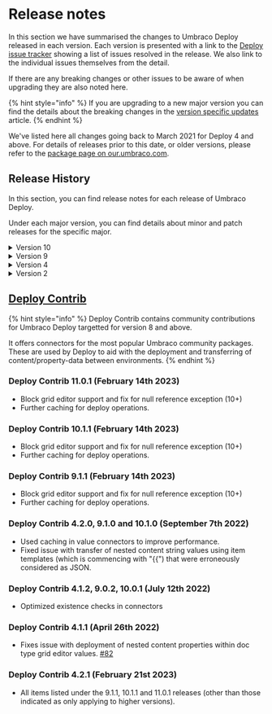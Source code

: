 # Release notes

In this section we have summarised the changes to Umbraco Deploy released in each version. Each version is presented with a link to the [Deploy issue tracker](https://github.com/umbraco/Umbraco.Deploy.Issues/issues) showing a list of issues resolved in the release. We also link to the individual issues themselves from the detail.

If there are any breaking changes or other issues to be aware of when upgrading they are also noted here.

{% hint style="info" %}
If you are upgrading to a new major version you can find the details about the breaking changes in the [version specific updates](upgrades/version-specific.md) article.
{% endhint %}

We've listed here all changes going back to March 2021 for Deploy 4 and above. For details of releases prior to this date, or older versions, please refer to the [package page on our.umbraco.com](https://our.umbraco.com/packages/developer-tools/umbraco-deploy/).

## Release History

In this section, you can find release notes for each release of Umbraco Deploy.

Under each major version, you can find details about minor and patch releases for the specific major.

<details>

<summary>Version 10</summary>

#### [10.1.4](https://github.com/umbraco/Umbraco.Deploy.Issues/issues?q=is%3Aissue+is%3Aclosed+label%3Arelease%2F10.1.4) (March 21st 2023)

* Fixed issue with transfer of form workflow's "sensitive data" property. [#159](https://github.com/umbraco/Umbraco.Deploy.Issues/issues/159)
* Fixed issue with datatype not found on cache rebuild [#157](https://github.com/umbraco/Umbraco.Deploy.Issues/issues/157)
* Resolved issue with progress bar initialization on partial restore dialog
* Handled file not found issue when calculating media file checksum using file metadata
* Avoided exception triggered by custom tree implementations that do not expose an alias [#160](https://github.com/umbraco/Umbraco.Deploy.Issues/issues/160)

#### [10.1.2](https://github.com/umbraco/Umbraco.Deploy.Issues/issues?q=is%3Aissue+is%3Aclosed+label%3Arelease%2F10.1.2) (November 15th 2022)

* Added batch settings option providing resolution to large content or media transfers hitting Azure service limit [#128](https://github.com/umbraco/Umbraco.Deploy.Issues/issues/128)

#### [10.1.1](https://github.com/umbraco/Umbraco.Deploy.Issues/issues?q=is%3Aissue+is%3Aclosed+label%3Arelease%2F10.1.1) (October 18th 2022)

* Resolved issue with media restore when database items exist and files don't (backport fix to V4) [#123](https://github.com/umbraco/Umbraco.Deploy.Issues/issues/123)
* Fixed issue with use of HTTP timeout setting (V9+)

#### [10.1.0](https://github.com/umbraco/Umbraco.Deploy.Issues/issues?q=is%3Aissue+is%3Aclosed+label%3Arelease%2F10.1.0) (September 7th 2022)

* Introduced and used caching in deploy operations to improve performance.
* Increased default and added setting for disk operation timeouts [#135](https://github.com/umbraco/Umbraco.Deploy.Issues/issues/135)
* Single language content transfers [#132](https://github.com/umbraco/Umbraco.Deploy.Issues/issues/132)
* Scheduled content transfers.
* Corrected transfer of unpublished content status [#131](https://github.com/umbraco/Umbraco.Deploy.Issues/issues/131)
* Improved UX and descriptions in backoffice settings dashboard [#118](https://github.com/umbraco/Umbraco.Deploy.Issues/issues/118)
* Added ability to download Deploy artifacts (.uda files) as a zip archive from the management dashboard.
* Added sort options to the schema comparison view in the management dashboard [#115](https://github.com/umbraco/Umbraco.Deploy.Issues/issues/115)
* Indented the JSON representation of Data Type configuration details in the .uda files for ease of review [#85](https://github.com/umbraco/Umbraco.Deploy.Issues/issues/85)
* Fixed issue with transfer of Forms prevalue sources from text files that include captions.
* Ensured Document Type validation messages are transferred between environments [#137](https://github.com/umbraco/Umbraco.Deploy.Issues/issues/137)
* Fixed issue with scheduled publish date being time shifted on deployments when source and target servers are running in different timezones.
* Fixed issue with transfer for members of a given type (V10 only) [#139](https://github.com/umbraco/Umbraco.Deploy.Issues/issues/139)

#### [10.0.3](https://github.com/umbraco/Umbraco.Deploy.Issues/issues?q=is%3Aissue+is%3Aclosed+label%3Arelease%2F10.0.3) (August 16th 2022)

* Aligned Git URL displayed in backoffice with that in Cloud Portal (V4 only) [#136](https://github.com/umbraco/Umbraco.Deploy.Issues/issues/136)
* Fixed issue with deployment of root node value for Umbraco Forms's "save as Umbraco node" workflow [#133](https://github.com/umbraco/Umbraco.Deploy.Issues/issues/133)
* Fixed incorrect availability of workspace restore in production environment (V9 and V10 only)
* Added close button to "Transfer now" dialog
* Resolved registration of deployable types to support configuration for "backoffice edition".

#### [10.0.2](https://github.com/umbraco/Umbraco.Deploy.Issues/issues?q=is%3Aissue+is%3Aclosed+label%3Arelease%2F10.0.2) (July 12th 2022)

* Resolved issue with media restore when database items exist and files don't [#123](https://github.com/umbraco/Umbraco.Deploy.Issues/issues/123)
* Added details of failed deployment to deploy dashboard [#120](https://github.com/umbraco/Umbraco.Deploy.Issues/issues/120)
* Added copy button for deploy log in the backoffice [#121](https://github.com/umbraco/Umbraco.Deploy.Issues/issues/121)
* Fixed typo in UI [#113](https://github.com/umbraco/Umbraco.Deploy.Issues/issues/113)
* Ensured signature refresh on Data Type move into or out of folder [#125](https://github.com/umbraco/Umbraco.Deploy.Issues/issues/125)
* Fixed selection of workspace for compare dialog
* Optimized existence checks in connectors
* Restore missing partial restore option in content and media tree roots (V9+)
* Fixed extract trigger URL in PowerShell script distributed with Deploy On-Premise (V9+)
* Improved deserialization of exceptions for clearer reporting (V9+)

#### [10.0.1](https://github.com/umbraco/Umbraco.Deploy.Issues/issues?q=is%3Aissue+is%3Aclosed+label%3Arelease%2F10.0.1) (June 29th 2022)

* Fixed issue with deployment of content using variant properties [#126](https://github.com/umbraco/Umbraco.Deploy.Issues/issues/126)

#### [10.0.0](https://github.com/umbraco/Umbraco.Deploy.Issues/issues?q=is%3Aissue+is%3Aclosed+label%3Arelease%2F10.0.0) (June 16th 2022)

* Compatibility with .NET 6 and Umbraco 10

</details>

<details>

<summary>Version 9</summary>

#### [9.5.4](https://github.com/umbraco/Umbraco.Deploy.Issues/issues?q=is%3Aissue+is%3Aclosed+label%3Arelease%2F9.5.4) (March 21st 2023)

* Fixed issue with transfer of form workflow's "sensitive data" property. [#159](https://github.com/umbraco/Umbraco.Deploy.Issues/issues/159)
* Fixed issue with datatype not found on cache rebuild [#157](https://github.com/umbraco/Umbraco.Deploy.Issues/issues/157)
* Resolved issue with progress bar initialization on partial restore dialog
* Handled file not found issue when calculating media file checksum using file metadata

#### [9.5.3](https://github.com/umbraco/Umbraco.Deploy.Issues/issues?q=is%3Aissue+is%3Aclosed+label%3Arelease%2F9.5.3) (February 14th 2023)

* Applied various updates to improve performance and reduce likelihood of timeouts when transferring or restoring items in bulk [#128](https://github.com/umbraco/Umbraco.Deploy.Issues/issues/128) [#152](https://github.com/umbraco/Umbraco.Deploy.Issues/issues/152) [#148](https://github.com/umbraco/Umbraco.Deploy.Issues/issues/148) [#110](https://github.com/umbraco/Umbraco.Deploy.Issues/issues/110) [#106](https://github.com/umbraco/Umbraco.Deploy.Issues/issues/106)
  * Added a task to set signatures via the backoffice settings dashboard, ensuring these are calculated and cached before a restore is commenced.
  * Provided a configuration option to allow for use of the media file metadata instead of file contents when calculating a checksum.
  * Made a new default behaviour which can be tweaked via configuration, of loading all relations into memory once we know we are processing a lot of artifact signatures, and doing look-ups for the relations for each entity from there.
  * Optimised the retrieval of relations ensuring excluded relation types aren't retrieved and then filtered in memory.
  * Updated the default configuration to exclude the document/media "dependency" relations that were introduced in an earlier minor version of Umbraco 10, and aren't required for including in deployment operations.
  * Added a configuration value to allow skipping of "path too long" exceptions with media files (so the media item will be created, but with no file attached).
  * Providing a custom message in the case of a hosting environment hard timeout with information and links to options for resolution.
* Fixed issue with the Forms add-on that wasn't transferring conditionals on pages or workflows, nor the "contains sensitive data" flag [#158](https://github.com/umbraco/Umbraco.Deploy.Issues/issues/158) [#154](https://github.com/umbraco/Umbraco.Deploy.Issues/issues/154)
* Fixed display of _IgnoreBrokenDependencies_ setting in the management dashboard (10+) [#151](https://github.com/umbraco/Umbraco.Deploy.Issues/issues/151)
* Ensured schema files are not generated for member groups when configured to not export them [#150](https://github.com/umbraco/Umbraco.Deploy.Issues/issues/150)
* Fixed display child nodes indicator for tree picker used for selecting items in the remote environment [#146](https://github.com/umbraco/Umbraco.Deploy.Issues/issues/146)
* Added additional logging to indicate which item and pass causes a processing failure if and when one occurs [#144](https://github.com/umbraco/Umbraco.Deploy.Issues/issues/144)
* Tidied up initialization markers [#102](https://github.com/umbraco/Umbraco.Deploy.Issues/issues/102)

#### [9.5.2](https://github.com/umbraco/Umbraco.Deploy.Issues/issues?q=is%3Aissue+is%3Aclosed+label%3Arelease%2F9.5.2) (November 15th 2022)

* Added batch settings option providing resolution to large content or media transfers hitting Azure service limit [#128](https://github.com/umbraco/Umbraco.Deploy.Issues/issues/128)

#### [9.5.1](https://github.com/umbraco/Umbraco.Deploy.Issues/issues?q=is%3Aissue+is%3Aclosed+label%3Arelease%2F9.5.1) (October 18th 2022)

* Resolved issue with media restore when database items exist and files don't (backport fix to V4) [#123](https://github.com/umbraco/Umbraco.Deploy.Issues/issues/123)
* Fixed issue with use of HTTP timeout setting (V9+)

#### [9.5.0](https://github.com/umbraco/Umbraco.Deploy.Issues/issues?q=is%3Aissue+is%3Aclosed+label%3Arelease%2F9.5.0) (September 7th 2022)

* Introduced and used caching in deploy operations to improve performance.
* Increased default and added setting for disk operation timeouts [#135](https://github.com/umbraco/Umbraco.Deploy.Issues/issues/135)
* Single language content transfers [#132](https://github.com/umbraco/Umbraco.Deploy.Issues/issues/132)
* Scheduled content transfers.
* Corrected transfer of unpublished content status [#131](https://github.com/umbraco/Umbraco.Deploy.Issues/issues/131)
* Improved UX and descriptions in backoffice settings dashboard [#118](https://github.com/umbraco/Umbraco.Deploy.Issues/issues/118)
* Added ability to download Deploy artifacts (.uda files) as a zip archive from the management dashboard.
* Added sort options to the schema comparison view in the management dashboard [#115](https://github.com/umbraco/Umbraco.Deploy.Issues/issues/115)
* Indented the JSON representation of Data Type configuration details in the .uda files for ease of review [#85](https://github.com/umbraco/Umbraco.Deploy.Issues/issues/85)
* Fixed issue with transfer of Forms prevalue sources from text files that include captions.
* Ensured Document Type validation messages are transferred between environments [#137](https://github.com/umbraco/Umbraco.Deploy.Issues/issues/137)
* Fixed issue with scheduled publish date being time shifted on deployments when source and target servers are running in different timezones.
* Fixed issue with transfer for members of a given type (V10 only) [#139](https://github.com/umbraco/Umbraco.Deploy.Issues/issues/139)

#### [9.4.2](https://github.com/umbraco/Umbraco.Deploy.Issues/issues?q=is%3Aissue+is%3Aclosed+label%3Arelease%2F9.4.2) (August 16th 2022)

* Aligned Git URL displayed in backoffice with that in Cloud Portal (V4 only) [#136](https://github.com/umbraco/Umbraco.Deploy.Issues/issues/136)
* Fixed issue with deployment of root node value for Umbraco Forms's "save as Umbraco node" workflow [#133](https://github.com/umbraco/Umbraco.Deploy.Issues/issues/133)
* Fixed incorrect availability of workspace restore in production environment (V9 and V10 only)
* Added close button to "Transfer now" dialog
* Resolved registration of deployable types to support configuration for "backoffice edition".

#### [9.4.1](https://github.com/umbraco/Umbraco.Deploy.Issues/issues?q=is%3Aissue+is%3Aclosed+label%3Arelease%2F9.4.1) (July 12th 2022)

* Resolved issue with media restore when database items exist and files don't [#123](https://github.com/umbraco/Umbraco.Deploy.Issues/issues/123)
* Added details of failed deployment to deploy dashboard [#120](https://github.com/umbraco/Umbraco.Deploy.Issues/issues/120)
* Added copy button for deploy log in the backoffice [#121](https://github.com/umbraco/Umbraco.Deploy.Issues/issues/121)
* Fixed typo in UI [#113](https://github.com/umbraco/Umbraco.Deploy.Issues/issues/113)
* Ensured signature refresh on Data Type move into or out of folder [#125](https://github.com/umbraco/Umbraco.Deploy.Issues/issues/125)
* Fixed selection of workspace for compare dialog
* Optimized existence checks in connectors
* Restore missing partial restore option in content and media tree roots (V9+)
* Fixed extract trigger URL in PowerShell script distributed with Deploy On-Premise (V9+)
* Improved deserialization of exceptions for clearer reporting (V9+)

#### [9.4.0](https://github.com/umbraco/Umbraco.Deploy.Issues/issues?q=is%3Aissue+is%3Aclosed+label%3Arelease%2F9.4.0) (April 12th 2022)

* Enhancements to content comparison dialog [#101](https://github.com/umbraco/Umbraco.Deploy.Issues/issues/101)
* Partial restore for Forms and third-party plugins [#100](https://github.com/umbraco/Umbraco.Deploy.Issues/issues/100)
* Display of configuration information and schema comparison on the deploy "settings" dashboard.
* Deployment of culture & hostname details [#107](https://github.com/umbraco/Umbraco.Deploy.Issues/issues/107)
* Optional, automated clear of memory cache
* Resolved issue with empty value deployment of content based on the tags property editor [#104](https://github.com/umbraco/Umbraco.Deploy.Issues/issues/104)
* Resolved issue with redirect functionality when records are deployed between environments (part of CMS [#10066](https://github.com/umbraco/Umbraco-CMS/issues/10066))
* Surfaced information about configuration for the ignore of broken dependencies in the dialog that presents the error information
* Fixed a CSS rendering issue for the deploy content dashboard's workspace display, when more than four environments are available.
* Fixed issue with deployment of empty tags data [#104](https://github.com/umbraco/Umbraco.Deploy.Issues/issues/104)
* Retained compact JSON formatting when transferring grid values

#### [9.3.1](https://github.com/umbraco/Umbraco.Deploy.Issues/issues?q=is%3Aissue+is%3Aclosed+label%3Arelease%2F9.3.1) (March 22nd 2022)\*\*

* Adds support for deploying new relation type property introduced in CMS 9.4
* Fixes layout issue on workspaces dashboard when more than 4 environments are configured.

#### [9.3.0](https://github.com/umbraco/Umbraco.Deploy.Issues/issues?q=is%3Aissue+is%3Aclosed+label%3Arelease%2F9.3.0) (February 15th 2022)

* Content comparison dialog [#65](https://github.com/umbraco/Umbraco.Deploy.Issues/issues/65)
* Backoffice deployment of members and member groups.
* Fixed bug with deployments of templates involving alias renames

#### [9.2.3](https://github.com/umbraco/Umbraco.Deploy.Issues/issues?q=is%3Aissue+is%3Aclosed+label%3Arelease%2F9.2.3) (February 15th 2022)

* Fixed content transfer issue when public access login and error pages are created below the protected page [#99](https://github.com/umbraco/Umbraco.Deploy.Issues/issues/99)
* Fixed issue with clashing permission letter for "queue for transfer" menu option (V4 only) [#95](https://github.com/umbraco/Umbraco.Deploy.Issues/issues/95)

#### [9.2.2](https://github.com/umbraco/Umbraco.Deploy.Issues/issues?q=is%3Aissue+is%3Aclosed+label%3Arelease%2F9.2.2) (January 25th 2022)

* Fixed ambiguous match exception when deploying forms (V4 only) [#97](https://github.com/umbraco/Umbraco.Deploy.Issues/issues/97)
* Fixed issue with "live edit" component and scheduled publishing (V9 only) [#98](https://github.com/umbraco/Umbraco.Deploy.Issues/issues/98)
* Amends to timing of file operation initialization to ensure third party components complete setup (V9 only).
* Added .NET 6 version of environment variable syntax for Umbraco Cloud configuration settings.

#### [9.2.1](https://github.com/umbraco/Umbraco.Deploy.Issues/issues?q=is%3Aissue+is%3Aclosed+label%3Arelease%2F9.2.1) (January 11th 2022)

* Fixed issue with clashing permission letter for "queue for transfer" menu option [#95](https://github.com/umbraco/Umbraco.Deploy.Issues/issues/95)
* Fixed link to open project in Cloud portal [#94](https://github.com/umbraco/Umbraco.Deploy.Issues/issues/94)

#### [9.2.0](https://github.com/umbraco/Umbraco.Deploy.Issues/issues?q=is%3Aissue+is%3Aclosed+label%3Arelease%2F9.2.0) (December 7th 2021)

* Fixed issue relating to deployment of image alt text within the rich text editor. [#87](https://github.com/umbraco/Umbraco.Deploy.Issues/issues/87)
* Added support for deployment of history clean-up settings on Document Types.
* Fixes display of git clone URL in the backoffice dashboard. [#88](https://github.com/umbraco/Umbraco.Deploy.Issues/issues/88)
* Updates connection string initialization to earlier in the pipeline to ensure it's available for external component configuration.
* Fixed casing of Deploy folder in App\Plugins referenced from the custom "no nodes" page.

#### [9.0.1](https://github.com/umbraco/Umbraco.Deploy.Issues/issues?q=is%3Aissue+is%3Aclosed+label%3Arelease%2F9.0.1) (October 12th 2021)

* Removed import Document Type option [#73](https://github.com/umbraco/Umbraco.Deploy.Issues/issues/73)
* Resolved globalization discrepancy leading to schema mismatch reports [#72](https://github.com/umbraco/Umbraco.Deploy.Issues/issues/72)
* Set appropriate environment defaults for package migration schema and content installation [#74](https://github.com/umbraco/Umbraco.Deploy.Issues/issues/74) [#75](https://github.com/umbraco/Umbraco.Deploy.Issues/issues/75)

#### 9.0.0 (September 27th 2021)

* V9 release on .NET 5 compatible with CMS V9.

</details>

<details>

<summary>Version 4</summary>

#### [4.7.4](https://github.com/umbraco/Umbraco.Deploy.Issues/issues?q=is%3Aissue+is%3Aclosed+label%3Arelease%2F4.7.4) (March 21st 2023)

* Fixed issue with datatype not found on cache rebuild [#157](https://github.com/umbraco/Umbraco.Deploy.Issues/issues/157)

#### [4.7.3](https://github.com/umbraco/Umbraco.Deploy.Issues/issues?q=is%3Aissue+is%3Aclosed+label%3Arelease%2F4.7.3) (February 21st 2023)

* All items listed under the 9.5.3, 10.1.3 and 11.0.1 releases (other than those indicated as only applying to higher versions).

#### [4.7.2](https://github.com/umbraco/Umbraco.Deploy.Issues/issues?q=is%3Aissue+is%3Aclosed+label%3Arelease%2F4.7.2) (November 15th 2022)

* Added batch settings option providing resolution to large content or media transfers hitting Azure service limit [#128](https://github.com/umbraco/Umbraco.Deploy.Issues/issues/128)

#### [4.7.1](https://github.com/umbraco/Umbraco.Deploy.Issues/issues?q=is%3Aissue+is%3Aclosed+label%3Arelease%2F4.7.1) (October 18th 2022)

* Resolved issue with media restore when database items exist and files don't (backport fix to V4) [#123](https://github.com/umbraco/Umbraco.Deploy.Issues/issues/123)
* Fixed issue with use of HTTP timeout setting (V9+)

#### [4.7.0](https://github.com/umbraco/Umbraco.Deploy.Issues/issues?q=is%3Aissue+is%3Aclosed+label%3Arelease%2F4.7.0) (September 22nd 2022)

* Fixed issue with scheduled publish date being time shifted on deployments when source and target servers are running in different timezones.
* Fixed issue with transfer for members of a given type (V10 only) [#139](https://github.com/umbraco/Umbraco.Deploy.Issues/issues/139)
* Introduced and used caching in deploy operations to improve performance.
* Increased default and added setting for disk operation timeouts [#135](https://github.com/umbraco/Umbraco.Deploy.Issues/issues/135)
* Single language content transfers [#132](https://github.com/umbraco/Umbraco.Deploy.Issues/issues/132)
* Scheduled content transfers.
* Corrected transfer of unpublished content status [#131](https://github.com/umbraco/Umbraco.Deploy.Issues/issues/131)
* Improved UX and descriptions in backoffice settings dashboard [#118](https://github.com/umbraco/Umbraco.Deploy.Issues/issues/118)
* Added ability to download Deploy artifacts (.uda files) as a zip archive from the management dashboard.
* Added sort options to the schema comparison view in the management dashboard [#115](https://github.com/umbraco/Umbraco.Deploy.Issues/issues/115)
* Indented the JSON representation of Data Type configuration details in the .uda files for ease of review [#85](https://github.com/umbraco/Umbraco.Deploy.Issues/issues/85)
* Fixed issue with transfer of Forms prevalue sources from text files that include captions.
* Ensured Document Type validation messages are transferred between environments [#137](https://github.com/umbraco/Umbraco.Deploy.Issues/issues/137)

#### [4.6.2](https://github.com/umbraco/Umbraco.Deploy.Issues/issues?q=is%3Aissue+is%3Aclosed+label%3Arelease%2F4.6.2) (August 16th 2022)

* Aligned Git URL displayed in backoffice with that in Cloud Portal (V4 only) [#136](https://github.com/umbraco/Umbraco.Deploy.Issues/issues/136)
* Fixed issue with deployment of root node value for Umbraco Forms's "save as Umbraco node" workflow [#133](https://github.com/umbraco/Umbraco.Deploy.Issues/issues/133)
* Fixed incorrect availability of workspace restore in production environment (V9 and V10 only)
* Added close button to "Transfer now" dialog
* Resolved registration of deployable types to support configuration for "backoffice edition".

#### [4.6.1](https://github.com/umbraco/Umbraco.Deploy.Issues/issues?q=is%3Aissue+is%3Aclosed+label%3Arelease%2F4.6.1) (July 12th 2022)

* Resolved issue with media restore when database items exist and files don't [#123](https://github.com/umbraco/Umbraco.Deploy.Issues/issues/123)
* Added details of failed deployment to deploy dashboard [#120](https://github.com/umbraco/Umbraco.Deploy.Issues/issues/120)
* Added copy button for deploy log in the backoffice [#121](https://github.com/umbraco/Umbraco.Deploy.Issues/issues/121)
* Fixed typo in UI [#113](https://github.com/umbraco/Umbraco.Deploy.Issues/issues/113)
* Ensured signature refresh on Data Type move into or out of folder [#125](https://github.com/umbraco/Umbraco.Deploy.Issues/issues/125)
* Fixed selection of workspace for compare dialog
* Optimized existence checks in connectors
* Restore missing partial restore option in content and media tree roots (V9+)
* Fixed extract trigger URL in PowerShell script distributed with Deploy On-Premise (V9+)
* Improved deserialization of exceptions for clearer reporting (V9+)

#### [4.6.0](https://github.com/umbraco/Umbraco.Deploy.Issues/issues?q=is%3Aissue+is%3Aclosed+label%3Arelease%2F4.6.0) (April 26th 2022)

* Retained compact JSON formatting when transferring grid values
* Enhancements to content comparison dialog [#101](https://github.com/umbraco/Umbraco.Deploy.Issues/issues/101)
* Partial restore for Forms and third-party plugins [#100](https://github.com/umbraco/Umbraco.Deploy.Issues/issues/100)
* Display of configuration information and schema comparison on the deploy "settings" dashboard.
* Deployment of culture & hostname details [#107](https://github.com/umbraco/Umbraco.Deploy.Issues/issues/107)
* Optional, automated clear of memory cache
* Resolved issue with empty value deployment of content based on the tags property editor [#104](https://github.com/umbraco/Umbraco.Deploy.Issues/issues/104)
* Resolved issue with redirect functionality when records are deployed between environments (part of CMS [#10066](https://github.com/umbraco/Umbraco-CMS/issues/10066))
* Surfaced information about configuration for the ignore of broken dependencies in the dialog that presents the error information
* Fixed a CSS rendering issue for the deploy content dashboard's workspace display, when more than four environments are available.
* Fixed issue with deployment of empty tags data [#104](https://github.com/umbraco/Umbraco.Deploy.Issues/issues/104)

#### [4.5.0](https://github.com/umbraco/Umbraco.Deploy.Issues/issues?q=is%3Aissue+is%3Aclosed+label%3Arelease%2F4.5.0) (February 15th 2022)

* Content comparison dialog [#65](https://github.com/umbraco/Umbraco.Deploy.Issues/issues/65)
* Backoffice deployment of members and member groups.
* Added support for deployment of history clean-up settings on Document Types (V4 only)
* Fixed bug with deployments of templates involving alias renames

#### [4.4.4](https://github.com/umbraco/Umbraco.Deploy.Issues/issues?q=is%3Aissue+is%3Aclosed+label%3Arelease%2F4.4.4) (February 15th 2022)

* Fixed content transfer issue when public access login and error pages are created below the protected page [#99](https://github.com/umbraco/Umbraco.Deploy.Issues/issues/99)
* Fixed issue with clashing permission letter for "queue for transfer" menu option (V4 only) [#95](https://github.com/umbraco/Umbraco.Deploy.Issues/issues/95)

#### [4.4.3](https://github.com/umbraco/Umbraco.Deploy.Issues/issues?q=is%3Aissue+is%3Aclosed+label%3Arelease%2F4.4.3) (January 25th 2022)

* Fixed ambiguous match exception when deploying forms (V4 only) [#97](https://github.com/umbraco/Umbraco.Deploy.Issues/issues/97)
* Fixed issue with "live edit" component and scheduled publishing (V9 only) [#98](https://github.com/umbraco/Umbraco.Deploy.Issues/issues/98)
* Amends to timing of file operation initialization to ensure third party components complete setup (V9 only).
* Added .NET 6 version of environment variable syntax for Umbraco Cloud configuration settings.

#### [4.4.2](https://github.com/umbraco/Umbraco.Deploy.Issues/issues?q=is%3Aissue+is%3Aclosed+label%3Arelease%2F4.4.2) (December 21st 2021)

* Fixed issue with extractions triggered from uda files generated from older versions without property group aliases. [#92](https://github.com/umbraco/Umbraco.Deploy.Issues/issues/92)
* Fixed timing issue for initiation of reading of file system triggers impacting third party Deploy integrations. [#91](https://github.com/umbraco/Umbraco.Deploy.Issues/issues/91)

#### [4.4.1](https://github.com/umbraco/Umbraco.Deploy.Issues/issues?q=is%3Aissue+is%3Aclosed+label%3Arelease%2F4.4.1) (December 7th 2021)

* Fixed issue relating to deployment of image alt text within the rich text editor. [#87](https://github.com/umbraco/Umbraco.Deploy.Issues/issues/87)

#### [4.4.0](https://github.com/umbraco/Umbraco.Deploy.Issues/issues?q=is%3Aissue+is%3Aclosed+label%3Arelease%2F4.4.0) (November 2nd 2021)

* Separate operations for "tree" and "workspace" restore  [#66](https://github.com/umbraco/Umbraco.Deploy.Issues/issues/66)
* Finer configuration options for ignoring broken dependencies [#81](https://github.com/umbraco/Umbraco.Deploy.Issues/issues/81)
* Removed the redundant and misleading deploy operations available on the form "entries" menu item. [#83](https://github.com/umbraco/Umbraco.Deploy.Issues/issues/83)
* Fixed issue with operations involving Form prevalue sources using XPath. [#69​](https://github.com/umbraco/Umbraco.Deploy.Issues/issues/69)
* Fixed issue with restore options when Forms 8.8 is used with form definitions stored on disk. [#76](https://github.com/umbraco/Umbraco.Deploy.Issues/issues/76)
* Improved reliability of extractions triggered from Umbraco Cloud git deployment operations by introducing a new marker file used only on start-up.
* Improved reliability of extractions on new Cloud infrastructure by wrapping and throttling the file system watcher events.
* Fixed issues with styling and scripts on the custom “no content” page displayed when Deploy is used.
* Fixed issue with language deployment when fallbacks are configured.
* Improved the error reporting when authorization fails between environments (V9 only). [#77](https://github.com/umbraco/Umbraco.Deploy.Issues/issues/77)
* Fixed issue with restore of empty tab alias  [#84](https://github.com/umbraco/Umbraco.Deploy.Issues/issues/84)

#### [4.3.0](https://github.com/umbraco/Umbraco.Deploy.Issues/issues?q=is%3Aissue+is%3Aclosed+label%3Arelease%2F4.3.0) (October 7th 2021)

* Added support for deployment of CMS tabs and groups
* Fixed issue with JSON detection causing issues using square brackets in grid content [#70](https://github.com/umbraco/Umbraco.Deploy.Issues/issues/70)

#### [4.2.0](https://github.com/umbraco/Umbraco.Deploy.Issues/issues?q=is%3Aissue+is%3Aclosed+label%3Arelease%2F4.2.0+) (August 19th 2021)

* Added support for deployment of form folders [#75 (Forms)](https://github.com/umbraco/Umbraco.Forms.Issues/issues/75)
* Added support for backoffice transfer of data from custom packages or solutions&#x20;
* Provided option for deploying dictionary items "as content" [#17](https://github.com/umbraco/Umbraco.Deploy.Issues/issues/17) [#56](https://github.com/umbraco/Umbraco.Deploy.Issues/issues/56)
* List multiple dependency errors when deploying or restoring [#5](https://github.com/umbraco/Umbraco.Deploy.Issues/issues/5)
* Add additional detail about deployment errors into logs [#40](https://github.com/umbraco/Umbraco.Deploy.Issues/issues/40)
* Alter structure of .uda files to put name and alias at the top [#50](https://github.com/umbraco/Umbraco.Deploy.Issues/issues/50)
* Fixed issue with removal of used macro parameter when restoring [#53](https://github.com/umbraco/Umbraco.Deploy.Issues/issues/53)
* Add deep-link to deploy dashboard from transfer queue, so will be shown on click from "open transfer queue" (if CMS version supports deep dashboard links) [#57](https://github.com/umbraco/Umbraco.Deploy.Issues/issues/57)
* Added value connector for new media picker [#58](https://github.com/umbraco/Umbraco.Deploy.Issues/issues/58)
* Added refresh button to queue [#61](https://github.com/umbraco/Umbraco.Deploy.Issues/issues/61)
* Fixed issue with changing casing of template aliases [#63](https://github.com/umbraco/Umbraco.Deploy.Issues/issues/63)
* Added clear signature operation for minor updates of Deploy or CMS
* Fixed issue with forms deployment where workflows are deleted via code.
* Fixed issue with deploying Form prevalues with Forms versions < 8.5 [#23](https://github.com/umbraco/Umbraco.Deploy.Issues/issues/23)

#### 4.1.4 (September 7th 2021)

* Resolution of issue with failed extractions on vNext infrastructure.

#### 4.1.3 (August 3rd 2021)

* Resolution of issue with failed extractions on vNext infrastructure.

#### [4.1.1](https://github.com/umbraco/Umbraco.Deploy.Issues/issues?q=is%3Aissue+is%3Aclosed+label%3Arelease%2F4.1.1+) (April 27th 2021)

* Added serialization converter for control of number of decimal places - #465 (internal)
* Resolved issue with deployment of content schedule - #445 (internal) and [#31](https://github.com/umbraco/Umbraco.Deploy.Issues/issues/31)
* Resolved issue with unnecessary empty records being created in destination database - #444 (internal)
* Resolved issue with transfer of content templates when variants are enabled - #385 (internal)
* Resolved issues with content restore progress not updating when custom dashboards are installed - [#39](https://github.com/umbraco/Umbraco.Deploy.Issues/issues/39) and [#47](https://github.com/umbraco/Umbraco.Deploy.Issues/issues/47)
* Resolved issue with deployment of changes to default language - [#32](https://github.com/umbraco/Umbraco.Deploy.Issues/issues/32)
* Resolved issue with deployment of empty values not replacing previously entered content - [#1](https://github.com/umbraco/Umbraco.Deploy.Issues/issues/1)
* Removed "transfer now" button from users that don't have permission to "queue for transfer" - [#25](https://github.com/umbraco/Umbraco.Deploy.Issues/issues/25)
* Added deployment of member only property type properties (e.g. "view on profile") - [#21](https://github.com/umbraco/Umbraco.Deploy.Issues/issues/21)
* Cleared pre-values cache on form deployments - [#43](https://github.com/umbraco/Umbraco.Deploy.Issues/issues/43)
* Ensured datatype move action triggered serialization and allows deployment to target environment - [#10](https://github.com/umbraco/Umbraco.Deploy.Issues/issues/10)
* Resolve UI issue where dialog closes if not accurate on selecting node from target environment for restore - [#4](https://github.com/umbraco/Umbraco.Deploy.Issues/issues/4)

#### 4.1.0 (March 25th 2021)

* Management dashboard for triggering and viewing status of deployment operations
* Release of Deploy On-Premises

#### 4.0.1 (March 23rd 2021)

* Enabling Deploy 4 to work in new Cloud infrastructure

</details>

<details>

<summary>Version 2</summary>

#### [2.1.6](https://github.com/umbraco/Umbraco.Deploy.Issues/issues?q=is%3Aissue+is%3Aclosed+label%3Arelease%2F4.4.2) (January 11th 2022)

* Improved reliability of extractions triggered from Umbraco Cloud git deployment operations by introducing a new marker file used only on start-up (back-port from 4.4.0).

#### [2.1.5](https://github.com/umbraco/Umbraco.Deploy.Issues/issues?q=is%3Aissue+is%3Aclosed+label%3Arelease%2F2.1.5) (December 7th 2021)

* Fixed issue relating to deployment of Data Types with prevalues on Umbraco 7. [#20](https://github.com/umbraco/Umbraco.Cloud.Issues/issues/20) [#45](https://github.com/umbraco/Umbraco.Deploy.Issues/issues/45) [#89](https://github.com/umbraco/Umbraco.Deploy.Issues/issues/89)

#### 2.1.4

* Resolution of issue with failed extractions on vNext infrastructure.

#### 2.0.18 + 2.1.3 (July 6th 2021)

* Updating Cloud vNext related configuration

</details>

## [Deploy Contrib](https://github.com/umbraco/Umbraco.Deploy.Contrib)

{% hint style="info" %}
Deploy Contrib contains community contributions for Umbraco Deploy targetted for version 8 and above.

It offers connectors for the most popular Umbraco community packages. These are used by Deploy to aid with the deployment and transferring of content/property-data between environments.
{% endhint %}

### Deploy Contrib 11.0.1 (February 14th 2023)

* Block grid editor support and fix for null reference exception (10+)
* Further caching for deploy operations.

### Deploy Contrib 10.1.1 (February 14th 2023)

* Block grid editor support and fix for null reference exception (10+)
* Further caching for deploy operations.

### Deploy Contrib 9.1.1 (February 14th 2023)

* Block grid editor support and fix for null reference exception (10+)
* Further caching for deploy operations.

### Deploy Contrib 4.2.0, 9.1.0 and 10.1.0 (September 7th 2022)

* Used caching in value connectors to improve performance.
* Fixed issue with transfer of nested content string values using item templates (which is commencing with "\{{") that were erroneously considered as JSON.

### Deploy Contrib 4.1.2, 9.0.2, 10.0.1 (July 12th 2022)

* Optimized existence checks in connectors

### Deploy Contrib 4.1.1 (April 26th 2022)

* Fixes issue with deployment of nested content properties within doc type grid editor values. [#82](https://github.com/umbraco/Umbraco.Deploy.Issues/issues/82)

### Deploy Contrib 4.2.1 (February 21st 2023)

* All items listed under the 9.1.1, 10.1.1 and 11.0.1 releases (other than those indicated as only applying to higher versions).
